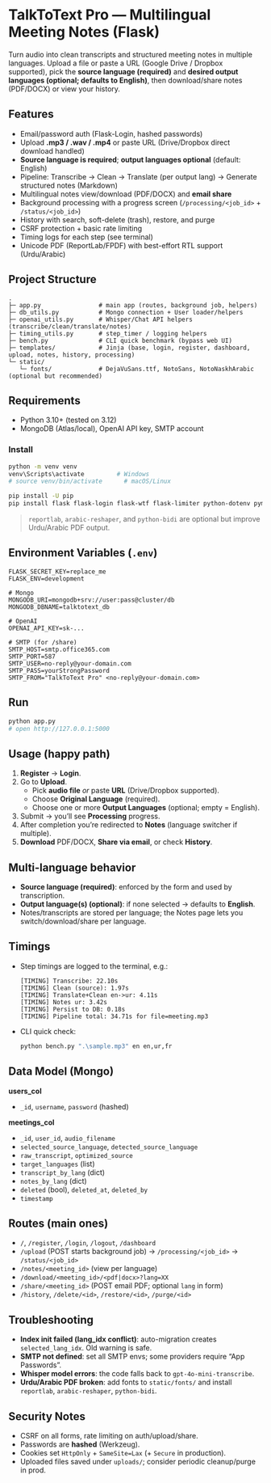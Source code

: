 # TalkToText Pro — Multilingual Meeting Notes (Flask)

Turn audio into clean transcripts and structured meeting notes in multiple languages. Upload a file or paste a URL (Google Drive / Dropbox supported), pick the **source language (required)** and **desired output languages (optional; defaults to English)**, then download/share notes (PDF/DOCX) or view your history.

## Features
- Email/password auth (Flask-Login, hashed passwords)
- Upload **.mp3 / .wav / .mp4** or paste URL (Drive/Dropbox direct download handled)
- **Source language is required**; **output languages optional** (default: English)
- Pipeline: Transcribe → Clean → Translate (per output lang) → Generate structured notes (Markdown)
- Multilingual notes view/download (PDF/DOCX) and **email share**
- Background processing with a progress screen (`/processing/<job_id>` + `/status/<job_id>`)
- History with search, soft-delete (trash), restore, and purge
- CSRF protection + basic rate limiting
- Timing logs for each step (see terminal)
- Unicode PDF (ReportLab/FPDF) with best-effort RTL support (Urdu/Arabic)

## Project Structure
```
.
├─ app.py                # main app (routes, background job, helpers)
├─ db_utils.py           # Mongo connection + User loader/helpers
├─ openai_utils.py       # Whisper/Chat API helpers (transcribe/clean/translate/notes)
├─ timing_utils.py       # step_timer / logging helpers
├─ bench.py              # CLI quick benchmark (bypass web UI)
├─ templates/            # Jinja (base, login, register, dashboard, upload, notes, history, processing)
└─ static/
   └─ fonts/             # DejaVuSans.ttf, NotoSans, NotoNaskhArabic (optional but recommended)
```

## Requirements
- Python 3.10+ (tested on 3.12)
- MongoDB (Atlas/local), OpenAI API key, SMTP account

### Install
```bash
python -m venv venv
venv\Scripts\activate         # Windows
# source venv/bin/activate      # macOS/Linux

pip install -U pip
pip install flask flask-login flask-wtf flask-limiter python-dotenv pymongo requests             openai fpdf python-docx markdown nltk reportlab arabic-reshaper python-bidi
```

> `reportlab`, `arabic-reshaper`, and `python-bidi` are optional but improve Urdu/Arabic PDF output.

## Environment Variables (`.env`)
```
FLASK_SECRET_KEY=replace_me
FLASK_ENV=development

# Mongo
MONGODB_URI=mongodb+srv://user:pass@cluster/db
MONGODB_DBNAME=talktotext_db

# OpenAI
OPENAI_API_KEY=sk-...

# SMTP (for /share)
SMTP_HOST=smtp.office365.com
SMTP_PORT=587
SMTP_USER=no-reply@your-domain.com
SMTP_PASS=yourStrongPassword
SMTP_FROM="TalkToText Pro" <no-reply@your-domain.com>
```

## Run
```bash
python app.py
# open http://127.0.0.1:5000
```

## Usage (happy path)
1. **Register** → **Login**.
2. Go to **Upload**.
   - Pick **audio file** *or* paste **URL** (Drive/Dropbox supported).
   - Choose **Original Language** (required).
   - Choose one or more **Output Languages** (optional; empty = English).
3. Submit → you’ll see **Processing** progress.
4. After completion you’re redirected to **Notes** (language switcher if multiple).
5. **Download** PDF/DOCX, **Share via email**, or check **History**.

## Multi-language behavior
- **Source language (required)**: enforced by the form and used by transcription.
- **Output language(s) (optional)**: if none selected → defaults to **English**.
- Notes/transcripts are stored per language; the Notes page lets you switch/download/share per language.

## Timings
- Step timings are logged to the terminal, e.g.:
  ```
  [TIMING] Transcribe: 22.10s
  [TIMING] Clean (source): 1.97s
  [TIMING] Translate+Clean en->ur: 4.11s
  [TIMING] Notes ur: 3.42s
  [TIMING] Persist to DB: 0.18s
  [TIMING] Pipeline total: 34.71s for file=meeting.mp3
  ```
- CLI quick check:
  ```bash
  python bench.py ".\sample.mp3" en en,ur,fr
  ```

## Data Model (Mongo)
**users_col**
- `_id`, `username`, `password` (hashed)

**meetings_col**
- `_id`, `user_id`, `audio_filename`
- `selected_source_language`, `detected_source_language`
- `raw_transcript`, `optimized_source`
- `target_languages` (list)
- `transcript_by_lang` (dict)
- `notes_by_lang` (dict)
- `deleted` (bool), `deleted_at`, `deleted_by`
- `timestamp`

## Routes (main ones)
- `/`, `/register`, `/login`, `/logout`, `/dashboard`
- `/upload` (POST starts background job) → `/processing/<job_id>` → `/status/<job_id>`
- `/notes/<meeting_id>` (view per language)
- `/download/<meeting_id>/<pdf|docx>?lang=XX`
- `/share/<meeting_id>` (POST email PDF; optional `lang` in form)
- `/history`, `/delete/<id>`, `/restore/<id>`, `/purge/<id>`

## Troubleshooting
- **Index init failed (lang_idx conflict)**: auto-migration creates `selected_lang_idx`. Old warning is safe.
- **SMTP not defined**: set all SMTP envs; some providers require “App Passwords”.
- **Whisper model errors**: the code falls back to `gpt-4o-mini-transcribe`.
- **Urdu/Arabic PDF broken**: add fonts to `static/fonts/` and install `reportlab`, `arabic-reshaper`, `python-bidi`.

## Security Notes
- CSRF on all forms, rate limiting on auth/upload/share.
- Passwords are **hashed** (Werkzeug).
- Cookies set `HttpOnly` + `SameSite=Lax` (+ `Secure` in production).
- Uploaded files saved under `uploads/`; consider periodic cleanup/purge in prod.

